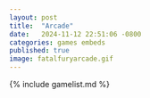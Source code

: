 ```yaml
---
layout: post
title:  "Arcade"
date:   2024-11-12 22:51:06 -0800
categories: games embeds 
published: true
image: fatalfuryarcade.gif
---
```



{% include gamelist.md %}